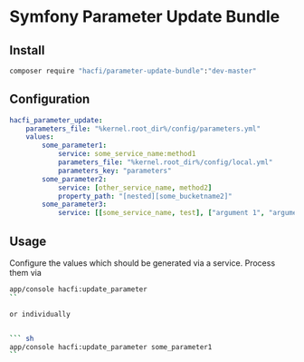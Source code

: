 # Symfony Parameter Update Bundle


## Install


``` sh
composer require "hacfi/parameter-update-bundle":"dev-master"
```

## Configuration


``` yml
hacfi_parameter_update:
    parameters_file: "%kernel.root_dir%/config/parameters.yml"
    values:
        some_parameter1:
            service: some_service_name:method1
            parameters_file: "%kernel.root_dir%/config/local.yml"
            parameters_key: "parameters"
        some_parameter2:
            service: [other_service_name, method2]
            property_path: "[nested][some_bucketname2]"
        some_parameter3:
            service: [[some_service_name, test], ["argument 1", "argument 2"]]
```


## Usage

Configure the values which should be generated via a service. Process them via

``` sh
app/console hacfi:update_parameter
``

or individually


``` sh
app/console hacfi:update_parameter some_parameter1
``